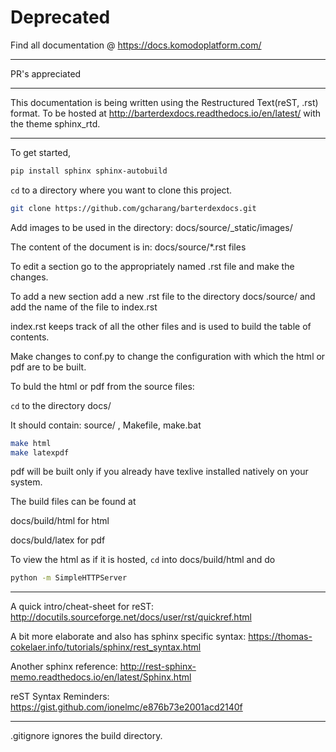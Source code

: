 

# Deprecated

Find all documentation @ https://docs.komodoplatform.com/

-----

PR's appreciated

-----

This documentation is being written using the Restructured Text(reST, .rst) format. To be hosted at http://barterdexdocs.readthedocs.io/en/latest/ with the theme sphinx_rtd.

-----

To get started,

```bash
pip install sphinx sphinx-autobuild
```
`cd` to a directory where you want to clone this project.

```bash
git clone https://github.com/gcharang/barterdexdocs.git
```
Add images to be used in the directory: docs/source/_static/images/

The content of the document is in: docs/source/*.rst files

To edit a section go to the appropriately named .rst file and make the changes.

To add a new section add a new .rst file to the directory docs/source/ and add the name of the file to index.rst

index.rst keeps track of all the other files and is used to build the table of contents.

Make changes to conf.py to change the configuration with which the html or pdf are to be built.

To buld the html or pdf from the source files:

`cd` to the directory docs/ 

It should contain: source/ , Makefile, make.bat

```bash
make html
make latexpdf
```
pdf will be built only if you already have texlive installed natively on your system.

The build files can be found at

docs/build/html	for html

docs/buld/latex for pdf 

To view the html as if it is hosted, `cd` into docs/build/html and do

```bash
python -m SimpleHTTPServer
```
--------------------------

A quick intro/cheat-sheet for reST: http://docutils.sourceforge.net/docs/user/rst/quickref.html

A bit more elaborate and also has sphinx specific syntax: https://thomas-cokelaer.info/tutorials/sphinx/rest_syntax.html

Another sphinx reference: http://rest-sphinx-memo.readthedocs.io/en/latest/Sphinx.html

reST Syntax Reminders: https://gist.github.com/ionelmc/e876b73e2001acd2140f

---------------------------

.gitignore ignores the build directory.

